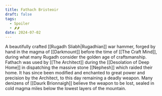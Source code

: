 ```yaml
---
title: Fathach Bristeoir
draft: false
tags:
  - Spoiler
  - 🌶🌶
date: 2024-07-02
---
```

A beautifully crafted [[Rugadh Sliabh|Rugadhian]] war hammer, forged by hand in the magma of [[Darkmount]] before the time of [[The Craft Mind]], during what many Rugadh consider the golden age of craftsmanship. Fathach was used by [[The Architect]] during the [[Desolation of Deep Home]] in dispatching the massive stone [[Nephesh]] which raided their home. It has since been modified and enchanted to great power and precision by the Architect, to this day remaining a deadly weapon. 
Many denizens of [[Daurk Brionnaigh]] believe the weapon to be lost, sealed in cold magma miles below the lowest layers of the mountain.